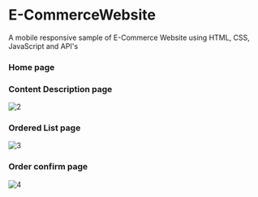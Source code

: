 # E-CommerceWebsite
 A mobile responsive sample of E-Commerce Website using HTML, CSS, JavaScript and API's
 
 
 
### Home page




### Content Description page
![2](https://github.com/user-attachments/assets/f650989a-cbf8-4b84-83a5-9240273ce208)



### Ordered List page
![3]()



### Order confirm page
![4]()
